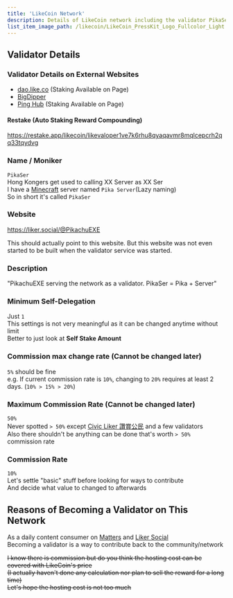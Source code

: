 ```yaml
---
title: 'LikeCoin Network'
description: Details of LikeCoin network including the validator PikaSer
list_item_image_path: /likecoin/LikeCoin_PressKit_Logo_Fullcolor_Light.svg
---
```


<ContentImg src="/likecoin/1696.png" width=1500 height=500 placeholder="300,100"></ContentImg>

## Validator Details

### Validator Details on External Websites
- [dao.like.co](https://dao.like.co/validators/likevaloper1ve7k6rhu8qyaqavmr8mqlcepcrh2qq33tqydvg) (Staking Available on Page)
- [BigDipper](https://bigdipper.live/likecoin/validators/likevaloper1ve7k6rhu8qyaqavmr8mqlcepcrh2qq33tqydvg)
- [Ping Hub](https://ping.pub/likecoin/staking/likevaloper1ve7k6rhu8qyaqavmr8mqlcepcrh2qq33tqydvg) (Staking Available on Page)

#### Restake (Auto Staking Reward Compounding)
https://restake.app/likecoin/likevaloper1ve7k6rhu8qyaqavmr8mqlcepcrh2qq33tqydvg

### Name / Moniker
`PikaSer`  
Hong Kongers get used to calling XX Server as XX Ser  
I have a [Minecraft](https://www.minecraft.net) server named `Pika Server`(Lazy naming)  
So in short it's called `PikaSer`  

### Website
https://liker.social/@PikachuEXE

This should actually point to this website. But this website was not even started to be built when the validator service was started.

### Description
"PikachuEXE serving the network as a validator. PikaSer = Pika + Server"

### Minimum Self-Delegation
Just `1`  
This settings is not very meaningful as it can be changed anytime without limit  
Better to just look at **Self Stake Amount**  

### Commission max change rate (Cannot be changed later)
`5%` should be fine  
e.g. If current commission rate is `10%`, changing to `20%` requires at least 2 days. (`10% > 15% > 20%`)  

### Maximum Commission Rate (Cannot be changed later)
`50%`  
Never spotted `> 50%` except [Civic Liker 讚賞公民](https://bigdipper.live/likecoin/validators/likevaloper1jxpfche2386a6m0kvfpj6xq9zlrjtuqwz2rnug) and a few validators  
Also there shouldn't be anything can be done that's worth `> 50%` commission rate  

### Commission Rate
`10%`  
Let's settle "basic" stuff before looking for ways to contribute  
And decide what value to changed to afterwards  


## Reasons of Becoming a Validator on This Network

As a daily content consumer on [Matters](https://matters.news) and [Liker Social](https://liker.social/)  
Becoming a validator is a way to contribute back to the community/network  

~~I know there is commission but do you think the hosting cost can be covered with LikeCoin's price~~  
~~(I actually haven't done any calculation nor plan to sell the reward for a long time)~~  
~~Let's hope the hosting cost is not too much~~  
